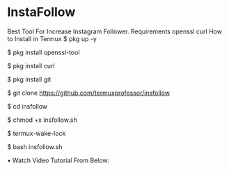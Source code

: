 # InstaFollow

Best Tool For Increase Instagram Follower.
Requirements
openssl
curl
How to Install in Termux
$ pkg up -y

$ pkg install openssl-tool

$ pkg install curl

$ pkg install git

$ git clone https://github.com/termuxprofessor/insfollow

$ cd insfollow

$ chmod +x insfollow.sh

$ termux-wake-lock

$ bash insfollow.sh

• Watch Video Tutorial From Below:
